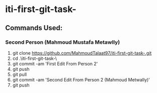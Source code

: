 # iti-first-git-task-

## Commands Used:

### Second Person (Mahmoud Mustafa Metawlly)
  1. git clone https://github.com/MahmoudTalaat97/iti-first-git-task-.git
  2. cd .\iti-first-git-task-\
  3. git commit -am 'First Edit From Person 2'
  4. git push
  5. git pull
  6. git commit -am 'Second Edit From Person 2 (Mahmoud Metwally)'
  7. git push
